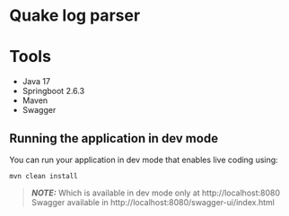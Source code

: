 # Quake log parser

# Tools
* Java 17
* Springboot 2.6.3
* Maven
* Swagger

## Running the application in dev mode

You can run your application in dev mode that enables live coding using:
```shell script
mvn clean install
```

> **_NOTE:_**  Which is available in dev mode only at http://localhost:8080
> Swagger available in http://localhost:8080/swagger-ui/index.html
